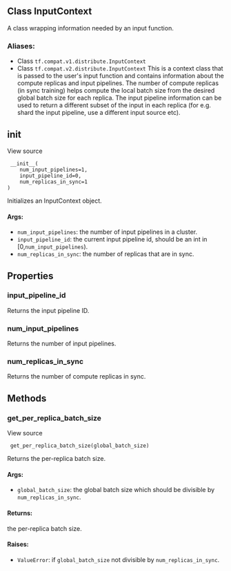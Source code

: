 ## Class InputContext
A class wrapping information needed by an input function.
### Aliases:
- Class `tf.compat.v1.distribute.InputContext`
- Class `tf.compat.v2.distribute.InputContext`
This is a context class that is passed to the user's input function and contains information about the compute replicas and input pipelines. The number of compute replicas (in sync training) helps compute the local batch size from the desired global batch size for each replica. The input pipeline information can be used to return a different subset of the input in each replica (for e.g. shard the input pipeline, use a different input source etc).
## __init__
View source

```
 __init__(
    num_input_pipelines=1,
    input_pipeline_id=0,
    num_replicas_in_sync=1
)
```
Initializes an InputContext object.
#### Args:
- `num_input_pipelines`: the number of input pipelines in a cluster.
- `input_pipeline_id`: the current input pipeline id, should be an int in [0,`num_input_pipelines`).
- `num_replicas_in_sync`: the number of replicas that are in sync.
## Properties
### input_pipeline_id
Returns the input pipeline ID.
### num_input_pipelines
Returns the number of input pipelines.
### num_replicas_in_sync
Returns the number of compute replicas in sync.
## Methods
### get_per_replica_batch_size
View source

```
 get_per_replica_batch_size(global_batch_size)
```
Returns the per-replica batch size.
#### Args:
- `global_batch_size`: the global batch size which should be divisible by `num_replicas_in_sync`.
#### Returns:
the per-replica batch size.
#### Raises:
- `ValueError`: if `global_batch_size` not divisible by `num_replicas_in_sync`.
